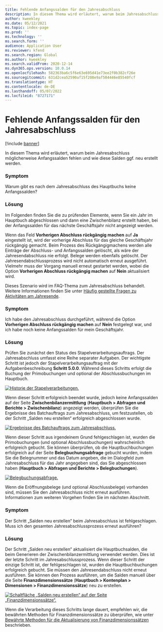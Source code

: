 ```yaml
---
title: Fehlende Anfangssalden für den Jahresabschluss
description: In diesem Thema wird erläutert, warum beim Jahresabschluss möglicherweise Anfangssalden fehlen und wie diese Salden ggf. neu erstellt werden.
author: kweekley
ms.date: 05/12/2021
ms.topic: index-page
ms.prod: ''
ms.technology: ''
ms.search.form: ''
audience: Application User
ms.reviewer: kfend
ms.search.region: Global
ms.author: kweekley
ms.search.validFrom: 2020-12-14
ms.dyn365.ops.version: 10.0.14
ms.openlocfilehash: 582363ba6c5f6e63e695d41e73ee2f0b382cf26e
ms.sourcegitcommit: 631d2cea52590af15f208e9af584446e85540fcf
ms.translationtype: HT
ms.contentlocale: de-DE
ms.lasthandoff: 05/07/2022
ms.locfileid: "8727171"
---
```

# <a name="year-end-close-missing-opening-balances"></a>Fehlende Anfangssalden für den Jahresabschluss

[!include [banner](../includes/banner.md)]

In diesem Thema wird erläutert, warum beim Jahresabschluss möglicherweise Anfangssalden fehlen und wie diese Salden ggf. neu erstellt werden.

### <a name="symptom"></a>Symptom

Warum gibt es nach dem Jahresabschluss des Hauptbuchs keine Anfangssalden? 

### <a name="resolution"></a>Lösung

Im Folgenden finden Sie die zu prüfenden Elemente, wenn Sie ein Jahr im Hauptbuch abgeschlossen und dann eine Zwischenbilanz erstellt haben, bei der Anfangssalden für das nächste Geschäftsjahr nicht angezeigt werden.

Wenn das Feld **Vorherigen Abschluss rückgängig machen** auf **Ja** eingestellt ist, wird der vorherige Abschluss für das gleiche Geschäftsjahr rückgängig gemacht. Beim Prozess des Rückgängigmachens werden alle Einträge der Abschluss- und Anfangssalden gelöscht, als wäre der Jahresendabschluss nie erfolgt. Belege werden ebenfalls gelöscht. Der Jahresendabschlussprozess wird nicht automatisch erneut ausgeführt. Vielmehr muss der Vorgang manuell erneut gestartet werden, wobei die Option **Vorherigen Abschluss rückgängig machen** auf **Nein** aktualisiert wird.

Dieses Szenario wird im FAQ-Thema zum Jahresabschluss behandelt. Weitere Informationen finden Sie unter [Häufig gestellte Fragen zu Aktivitäten am Jahresende](faq-year-end-activities.md).

### <a name="symptom"></a>Symptom

Ich habe den Jahresabschluss durchgeführt, während die Option **Vorherigen Abschluss rückgängig machen** auf **Nein** festgelegt war, und ich habe noch keine Anfangssalden für mein Geschäftsjahr.

### <a name="resolution"></a>Lösung

Prüfen Sie zunächst den Status des Stapelverarbeitungsauftrags. Der Jahresabschluss umfasst eine Reihe separater Aufgaben. Der wichtigste Schritt ist jedoch der Stapelverarbeitungsauftrag mit der Aufgabenbeschreibung **Schritt 5.0.0**. Während dieses Schritts erfolgt die Buchung der Primobuchungen und optional der Abschlussbuchungen im Hauptbuch. 

[![Historie der Stapelverarbeitungen.](./media/yec-mssng-open-blnces-01.png)](./media/yec-mssng-open-blnces-01.png)

Wenn dieser Schritt erfolgreich beendet wurde, jedoch keine Anfangssalden auf der Seite **Zwischenbilanzermittlung** (**Hauptbuch > Abfragen und Berichte > Zwischenbilanz**) angezeigt werden, überprüfen Sie die Ergebnisse des Batchauftrags zum Jahresabschluss, um festzustellen, ob der Schritt „Salden neu erstellen“ erfolgreich abgeschlossen wurde.

[![Ergebnisse des Batchauftrags zum Jahresabschluss.](./media/yec-mssng-open-blnces-02.png)](./media/yec-mssng-open-blnces-02.png)

Wenn dieser Schritt aus irgendeinem Grund fehlgeschlagen ist, wurden die Primobuchungen (und optional Abschlussbuchungen) wahrscheinlich erfolgreich gebucht. Sie können überprüfen, ob die Hauptbuchbuchungen erfolgreich auf der Seite **Belegbuchungsabfrage** gebucht wurden, indem Sie die Belegnummer und das Datum angeben, die im Dialogfeld zum Jahresabschluss für das Jahr angegeben sind, das Sie abgeschlossen haben (**Hauptbuch > Abfragen und Berichte > Belegbuchungen**).

[![Belegbuchungsabfrage.](./media/yec-mssng-open-blnces-03.png)](./media/yec-mssng-open-blnces-03.png)

Wenn die Eröffnungsbelege (und optional Abschlussbelege) vorhanden sind, müssen Sie den Jahresabschluss nicht erneut ausführen. Informationen zum weiteren Vorgehen finden Sie im nächsten Abschnitt.

### <a name="symptom"></a>Symptom

Der Schritt „Salden neu erstellen“ beim Jahresabschluss ist fehlgeschlagen. Muss ich den gesamten Jahresabschlussprozess erneut ausführen?

### <a name="resolution"></a>Lösung

Der Schritt „Salden neu erstellen“ aktualisiert die Hauptbuchsalden, die beim Generieren der Zwischenbilanzermittlung verwendet werden.  Dies ist der letzte Schritt im Jahresabschlussprozess.  Wenn dieser Schritt der einzige Schritt ist, der fehlgeschlagen ist, wurden die Hauptbuchbuchungen erfolgreich gebucht.  Sie müssen den Jahresendabschluss nicht erneut ausführen. Sie können den Prozess ausführen, um die Salden manuell über die Seite **Finanzdimensionssätze** (**Hauptbuch > Kontenplan > Dimensionen > Finanzdimensionssätze**) neu zu erstellen.

[![Schaltfläche „Salden neu erstellen“ auf der Seite „Finanzdimensionssätze“.](./media/yec-mssng-open-blnces-04.png)](./media/yec-mssng-open-blnces-04.png)

Wenn die Verarbeitung dieses Schritts lange dauert, empfehlen wir, die bewährten Methoden für Finanzdimensionssätze zu überprüfen, wie unter [Bewährte Methoden für die Aktualisierung von Finanzdimensionssätzen](https://community.dynamics.com/365/financeandoperations/b/dynamics-365-finance-blog/posts/best-practices-for-updating-financial-dimension-set-dimension-sets) beschrieben. 

